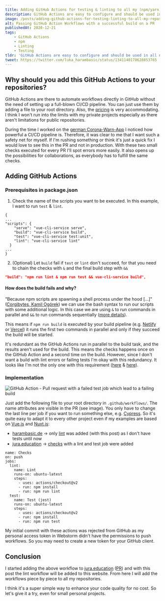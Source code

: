 ```yaml
---
title: Adding GitHub Actions for testing & linting to all my (npm/yarn) repositories
description: GitHub Actions are easy to configure and should be used in all npm/yarn based projects. 
image: /posts/adding-github-actions-for-testing-linting-to-all-my-repositories/checks_passed.png
alt: Passing GitHub Action Workflows with a successful build on a PR
publishedAt: 2020-12-21
tags: 
    - GitHub Actions
    - npm
    - Linting
    - Testing
tldr: 'GitHub Actions are easy to configure and should be used in all npm/yarn based projects. Checkout the <a href="https://gist.github.com/LukaHarambasic/0ef1c88782b6e8b138d5d0319f5a3a85">Gist</a> if you are only interested in the code.'
tweet: https://twitter.com/luka_harambasic/status/1341140170628853765
---
```


## Why should you add this GitHub Actions to your repositories?

GitHub Actions are there to automate workflows directly in GitHub without the need of setting up a full-blown CI/CD pipeline. You can just use them by adding a file to your root directory. Also, the [pricing](https://github.com/pricing) is very accommodating. I think I won't run into the limits with my private projects especially as there aren't limitations for public repositories.

During the time I worked on the [german Corona-Warn-App](https://www.coronawarn.app/en/) I noticed how powerful a CI/CD pipeline is. Therefore, it was clear to me that I want such a safety net for myself. If I'm rushing something or think it's just a quick fix I would love to see this in the PR and not in production. With these two small checks executed for every PR I'll spot errors more easily. It also opens up the possibilities for collaborations, as everybody has to fulfill the same checks.

## Adding GitHub Actions

### Prerequisites in package.json

1. Check the name of the scripts you want to be executed. In this example, I want to run `test` & `lint`.

```json[package.json]
{
...
"scripts": {
    "serve": "vue-cli-service serve",
    "build": "vue-cli-service build",
    "test": "vue-cli-service test:unit",
    "lint": "vue-cli-service lint"
  }
...
}
```

2. (Optional) Let `build` fail if `test` or `lint` don't succeed, for that you need to chain the checks with `&` and the final build step with `&&`

```json
"build": "npm run lint & npm run test && vue-cli-service build",
```

#### How does the build fails and why?

"Because npm scripts are spawning a shell process under the hood [...]" ([Corgibytes, Kamil Ogórek](https://corgibytes.com/blog/2017/04/18/npm-tips/)) we can use the bash syntax to run our scripts with some additional logic. In this case we are using `&` to run commands in parallel and `&&` to run commands sequentially ([more details](https://www.gnu.org/software/bash/manual/html_node/Lists.html)).

This means if `npm run build` is executed by your build pipeline (e.g. [Netlify](https://www.netlify.com/) or [Vercel](https://vercel.com/dashboard)) it runs the first two commands in parallel and only if they succeed the build will be started.

It's redundant as the GitHub Actions run in parallel to the build task, and the results aren't used for the build. This means the checks happens once on the GitHub Action and a second time on the build. However, since I don't want a build with lint errors or failing tests I'm okay with this redundancy. It looks like I'm not the only one with this requirement ([here](https://github.com/vercel/vercel/discussions/4589) & [here](https://github.com/vercel/vercel/discussions/5420)).

### Implementation

![GitHub Action - Pull request with a failed test job which lead to a failing build](/posts/adding-github-actions-for-testing-linting-to-all-my-repositories/checks_failed.png)

Just add the following file to your root directory in `.github/workflows/`. The name attributes are visible in the PR (see image). You only have to change the last line per job if you want to run something else, e.g. [Cypress](https://www.cypress.io/). So it's quite easy to adapt it to every other project even if my examples are based on [Vue.js](https://vuejs.org/) and [Nuxt.js](https://nuxtjs.org/):

- [harambasic.de](http://harambasic.de) → only [lint](https://github.com/LukaHarambasic/harambasic.de/pull/22/files#diff-107e910e9f2ebfb9a741fa10b2aa7100cc1fc4f5f3aca2dfe78b905cbd73c0d2) was added (with this post) as I don't have tests until now
- [jura.education](http://jura.education) → [checks](https://github.com/LukaHarambasic/jura.education/pull/6/files#diff-3ea54af4839eb75404d71b28252bead7e7ec8f676b1f815e1cde02629a75c165) with a lint and test job were added

```yaml[.github/workflows/checks.yml]
name: Checks
on: push
jobs:
  lint:
    name: Lint
    runs-on: ubuntu-latest
    steps:
      - uses: actions/checkout@v2
      - run: npm install
      - run: npm run lint
  test:
    name: Test (jest)
    runs-on: ubuntu-latest
    steps:
      - uses: actions/checkout@v2
      - run: npm install
      - run: npm run test
```

<base-callout>
    My initial commit with these actions was rejected from GitHub as my personal access token in Webstorm didn't have the permissions to push workflows. So you may need to create a new token for your GitHub client.
</base-callout>

## Conclusion

I started adding the above workflow to [jura.education](http://jura.education) ([PR](https://github.com/LukaHarambasic/jura.education/pull/6)) and with this post the lint workflow will be added to this website. From here I will add the workflows piece by piece to all my repositories.

I think it's a super simple way to enhance your code quality for no cost. So let's give it a try, even for small personal projects.

